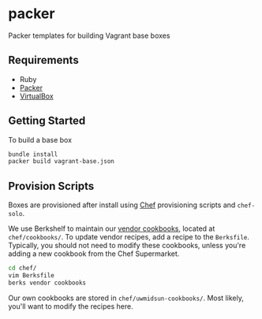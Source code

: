 # packer
Packer templates for building Vagrant base boxes

## Requirements
* Ruby
* [Packer](https://www.packer.io/downloads.html)
* [VirtualBox](https://www.virtualbox.org/wiki/Downloads)

## Getting Started
To build a base box

```bash
bundle install
packer build vagrant-base.json
```

## Provision Scripts
Boxes are provisioned after install using [Chef](https://www.chef.io/chef) provisioning scripts and ``chef-solo``.

We use Berkshelf to maintain our [vendor cookbooks](https://supermarket.chef.io), located at ``chef/cookbooks/``. To update vendor recipes, add a recipe to the ``Berksfile``. Typically, you should not need to modify these cookbooks, unless you're adding a new cookbook from the Chef Supermarket.

```bash
cd chef/
vim Berksfile
berks vendor cookbooks
```

Our own cookbooks are stored in ``chef/uwmidsun-cookbooks/``. Most likely, you'll want to modify the recipes here.
